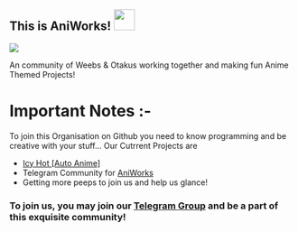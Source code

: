 ## This is AniWorks! <img src="https://graph.org/file/91cfe996f84061969312a.jpg" width="37" height="37"> 

<img src="https://graph.org/file/0c22b49ae7f3823c814f6.jpg">

An community of Weebs & Otakus working together and making fun Anime Themed Projects! 

# Important Notes :- 

To join this Organisation on Github you need to know programming and be creative with your stuff... 
Our Cutrrent Projects are 
- [Icy Hot [Auto Anime]](https://t.me/Anime_Region_Ongoing)	
- Telegram Community for [AniWorks](https://t.me/AniWorks) 
- Getting more peeps to join us and help us glance! 

### To join us, you may join our [Telegram Group](https://t.me/Anime_Discussion_Region) and be a part of this exquisite community! 
